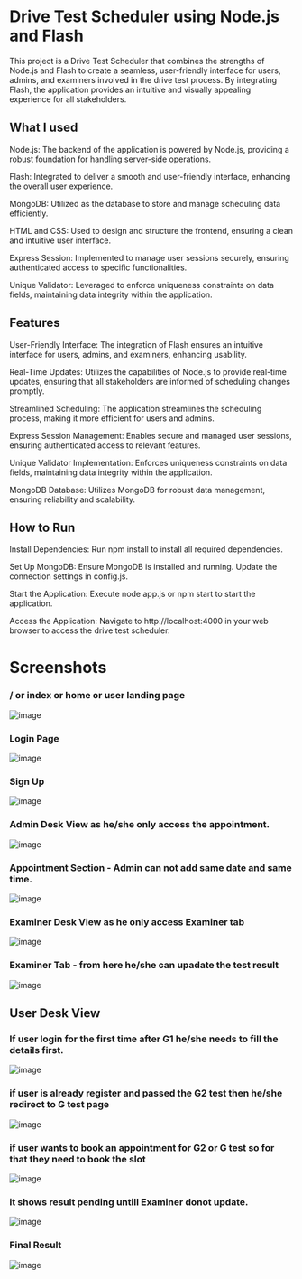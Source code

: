 
# Drive Test Scheduler using Node.js and Flash
This project is a Drive Test Scheduler that combines the strengths of Node.js and Flash to create a seamless, user-friendly interface for users, admins, and examiners involved in the drive test process. By integrating Flash, the application provides an intuitive and visually appealing experience for all stakeholders.


## What I used

Node.js: The backend of the application is powered by Node.js, providing a robust foundation for handling server-side operations.

Flash: Integrated to deliver a smooth and user-friendly interface, enhancing the overall user experience.

MongoDB: Utilized as the database to store and manage scheduling data efficiently.

HTML and CSS: Used to design and structure the frontend, ensuring a clean and intuitive user interface.

Express Session: Implemented to manage user sessions securely, ensuring authenticated access to specific functionalities.

Unique Validator: Leveraged to enforce uniqueness constraints on data fields, maintaining data integrity within the application.
## Features
User-Friendly Interface: The integration of Flash ensures an intuitive interface for users, admins, and examiners, enhancing usability.

Real-Time Updates: Utilizes the capabilities of Node.js to provide real-time updates, ensuring that all stakeholders are informed of scheduling changes promptly.

Streamlined Scheduling: The application streamlines the scheduling process, making it more efficient for users and admins.

Express Session Management: Enables secure and managed user sessions, ensuring authenticated access to relevant features.

Unique Validator Implementation: Enforces uniqueness constraints on data fields, maintaining data integrity within the application.

MongoDB Database: Utilizes MongoDB for robust data management, ensuring reliability and scalability.
## How to Run

Install Dependencies: Run npm install to install all required dependencies.

Set Up MongoDB: Ensure MongoDB is installed and running. Update the connection settings in config.js.

Start the Application: Execute node app.js or npm start to start the application.

Access the Application: Navigate to http://localhost:4000 in your web browser to access the drive test scheduler.



# Screenshots
### / or index or home or user landing page
![image](https://github.com/yv18/DriveTest/assets/147085086/0c2eb499-6d5c-4272-bc12-85835d364ca5)

### Login Page
![image](https://github.com/yv18/DriveTest/assets/147085086/4d223105-7a6f-4594-89c6-9ac2e3e99ad2)

### Sign Up
![image](https://github.com/yv18/DriveTest/assets/147085086/6960fb50-2051-4bad-8eea-52c2d7813bd8)


### Admin Desk View as he/she only access the appointment.
![image](https://github.com/yv18/DriveTest/assets/147085086/590cbf9f-2216-4137-8b74-3f8e9148b146)

### Appointment Section - Admin can not add same date and same time.
![image](https://github.com/yv18/DriveTest/assets/147085086/002d6ed6-bf95-4524-b848-29b97df1f627)



### Examiner Desk View as he only access Examiner tab
![image](https://github.com/yv18/DriveTest/assets/147085086/5bcd4869-4fa0-492b-b1ad-8093b667b38c)

### Examiner Tab - from here he/she can upadate the test result
![image](https://github.com/yv18/DriveTest/assets/147085086/579c754d-1a70-471e-af8d-905de13c4f39)

## User Desk View
### If user login for the first time after G1 he/she needs to fill the details first.
![image](https://github.com/yv18/DriveTest/assets/147085086/44097ebd-dfc8-4ea6-bec3-dbd2aff97e5c)

### if user is already register and passed the G2 test then he/she redirect to G test page
![image](https://github.com/yv18/DriveTest/assets/147085086/ca4dd714-cdf0-4b18-95ed-c8aae78fe815)

### if user wants to book an appointment for G2 or G test so for that they need to book the slot
![image](https://github.com/yv18/DriveTest/assets/147085086/27f87b2f-380d-4d91-8d1e-f137bdf30233)

### it shows result pending untill Examiner donot update.
![image](https://github.com/yv18/DriveTest/assets/147085086/d541e9a3-530f-4cee-95af-848cf0e4fc90)

### Final Result
![image](https://github.com/yv18/DriveTest/assets/147085086/c27e339b-a01e-48c1-8821-8db77ffad15b)

















